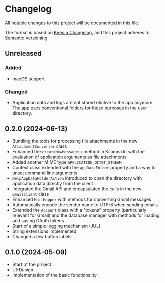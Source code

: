 # Changelog

All notable changes to this project will be documented in this file.

The format is based on [Keep a Changelog](https://keepachangelog.com/en/1.1.0/),
and this project adheres to [Semantic Versioning](https://semver.org/spec/v2.0.0.html).

## Unreleased

### Added

- macOS support

### Changed

- Application data and logs are not stored relative to the app anymore. The app uses conventional folders for these purposes in the user directory.

## 0.2.0 (2024-06-13)

- Bundling the tools for processing file attachments in the new `AttachmentConverter` class
- Enhanced the `createNewMessage()` method in Kilamea.kt with the evaluation of application arguments as file attachments
- Added another MIME type `APPLICATION_OCTET_STREAM`
- Context class extended with the `appDataFolder` property and a way to unset command line arguments
- `HelpAppDataFolderAction` introduced to open the directory with application data directly from the client
- Integrated the Gmail API and encapsulated the calls in the new `GmailClient` class
- Enhanced `MailMapper` with methods for converting Gmail messages
- Automatically encode the sender name to UTF-8 when sending emails
- Extended the `Account` class with a "tokens" property (particularly relevant for Gmail) and the database manager with methods for loading and saving OAuth tokens
- Start of a simple logging mechanism (JUL)
- String extensions implemented
- Changed a few button labels

## 0.1.0 (2024-05-09)

- Start of the project
- UI-Design
- Implementation of the basic functionality
